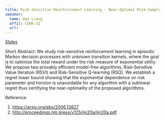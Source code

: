 ```yaml
---
title: Risk-Sensitive Reinforcement Learning - Near-Optimal Risk-Sample Tradeoff in Regret
speaker:
  name: Hao Liang
  affil: CUHK-SZ
  url: 
---
```


[Slides](/static/files/F20-Slides/RL-Theory-2020-10-29-risk-sensitive.pdf)

Short Abstract: We study risk-sensitive reinforcement learning in episodic Markov decision processes with unknown transition kernels, where the goal is to optimize the total reward under the risk measure of exponential utility. We propose two provably efficient model-free algorithms, Risk-Sensitive Value Iteration (RSVI) and Risk-Sensitive Q-learning (RSQ). We establish a regret lower bound showing that the exponential dependence on risk parameter and horizon is unavoidable for any algorithm with a sublinear regret thus certifying the near-optimality of the proposed algorithms.

Reference:
1) https://arxiv.org/abs/2006.13827
2) http://proceedings.mlr.press/v125/jin20a/jin20a.pdf

